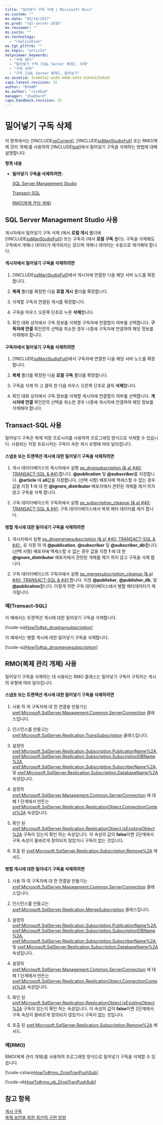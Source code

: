 ```yaml
---
title: "밀어넣기 구독 삭제 | Microsoft Docs"
ms.custom: ""
ms.date: "03/14/2017"
ms.prod: "sql-server-2016"
ms.reviewer: ""
ms.suite: ""
ms.technology: 
  - "replication"
ms.tgt_pltfrm: ""
ms.topic: "article"
helpviewer_keywords: 
  - "구독 제거"
  - "밀어넣기 구독 [SQL Server 복제], 삭제"
  - "구독 삭제"
  - "구독 [SQL Server 복제], 밀어넣기"
ms.assetid: 3c4847e2-aed9-4488-b45d-8164422bdb10
caps.latest.revision: 35
author: "BYHAM"
ms.author: "rickbyh"
manager: "jhubbard"
caps.handback.revision: 35
---
```

# 밀어넣기 구독 삭제
  이 항목에서는 [!INCLUDE[ssCurrent](../../includes/sscurrent-md.md)], [!INCLUDE[ssManStudioFull](../../includes/ssmanstudiofull-md.md)] 또는 RMO(복제 관리 개체)를 사용하여 [!INCLUDE[tsql](../../includes/tsql-md.md)]에서 밀어넣기 구독을 삭제하는 방법에 대해 설명합니다.  
  
 **항목 내용**  
  
-   **밀어넣기 구독을 삭제하려면:**  
  
     [SQL Server Management Studio](#SSMSProcedure)  
  
     [Transact-SQL](#TsqlProcedure)  
  
     [RMO(복제 관리 개체)](#RMOProcedure)  
  
##  <a name="SSMSProcedure"></a> SQL Server Management Studio 사용  
 게시자에서 밀어넣기 구독 삭제 (에서 **로컬 게시** 폴더에 [!INCLUDE[ssManStudioFull](../../includes/ssmanstudiofull-md.md)]) 또는 구독자 (에서 **로컬 구독** 폴더). 구독을 삭제해도 구독에서 개체나 데이터가 제거되지는 않으며 개체나 데이터는 수동으로 제거해야 합니다.  
  
#### 게시자에서 밀어넣기 구독을 삭제하려면  
  
1.  [!INCLUDE[ssManStudioFull](../../includes/ssmanstudiofull-md.md)]에서 게시자에 연결한 다음 해당 서버 노드를 확장합니다.  
  
2.  **복제** 폴더를 확장한 다음 **로컬 게시** 폴더를 확장합니다.  
  
3.  삭제할 구독과 연결된 게시를 확장합니다.  
  
4.  구독을 마우스 오른쪽 단추로 누른 **삭제**합니다.  
  
5.  확인 대화 상자에서 구독 정보를 삭제할 구독자에 연결할지 여부를 선택합니다. **구독자에 연결** 확인란의 선택을 취소한 경우 나중에 구독자에 연결하여 해당 정보를 삭제해야 합니다.  
  
#### 구독자에서 밀어넣기 구독을 삭제하려면  
  
1.  [!INCLUDE[ssManStudioFull](../../includes/ssmanstudiofull-md.md)]에서 구독자에 연결한 다음 해당 서버 노드를 확장합니다.  
  
2.  **복제** 폴더를 확장한 다음 **로컬 구독** 폴더를 확장합니다.  
  
3.  구독을 삭제 하 고 클릭 한 다음 마우스 오른쪽 단추로 클릭 **삭제**합니다.  
  
4.  확인 대화 상자에서 구독 정보를 삭제할 게시자에 연결할지 여부를 선택합니다. **게시자에 연결** 확인란의 선택을 취소한 경우 나중에 게시자에 연결하여 해당 정보를 삭제해야 합니다.  
  
##  <a name="TsqlProcedure"></a> Transact-SQL 사용  
 밀어넣기 구독은 복제 저장 프로시저를 사용하여 프로그래밍 방식으로 삭제할 수 있습니다. 사용되는 저장 프로시저는 구독이 속한 게시 유형에 따라 달라집니다.  
  
#### 스냅숏 또는 트랜잭션 게시에 대한 밀어넣기 구독을 삭제하려면  
  
1.  게시 데이터베이스의 게시자에서 실행 [sp_dropsubscription (& a) #40; TRANSACT-SQL & #41;](../../relational-databases/system-stored-procedures/sp-dropsubscription-transact-sql.md)합니다. **@publication** 및 **@subscriber**를 지정합니다. **@article** 에 **all**값을 지정합니다. (선택 사항) 배포자에 액세스할 수 없는 경우 값을 지정 **1** 에 대 한 **@ignore_distributor** 배포자에서 관련된 개체를 제거 하지 않고 구독을 삭제 합니다.  
  
2.  구독 데이터베이스의 구독자에서 실행 [sp_subscription_cleanup (& a) #40; TRANSACT-SQL & #41;](../../relational-databases/system-stored-procedures/sp-subscription-cleanup-transact-sql.md) 구독 데이터베이스에서 복제 메타 데이터를 제거 합니다.  
  
#### 병합 게시에 대한 밀어내기 구독을 삭제하려면  
  
1.  게시자에서 실행 [sp_dropmergesubscription (& a) #40; TRANSACT-SQL & #41;](../../relational-databases/system-stored-procedures/sp-dropmergesubscription-transact-sql.md), 로 지정 하 여 **@publication**, **@subscriber** 및 **@subscriber_db**합니다. (선택 사항) 배포자에 액세스할 수 없는 경우 값을 지정 **1** 에 대 한 **@ignore_distributor** 배포자에서 관련된 개체를 제거 하지 않고 구독을 삭제 합니다.  
  
2.  구독 데이터베이스의 구독자에서 실행 [sp_mergesubscription_cleanup (& a) #40; TRANSACT-SQL & #41;](../../relational-databases/system-stored-procedures/sp-mergesubscription-cleanup-transact-sql.md)합니다. 지정 **@publisher**, **@publisher_db**, 및 **@publication**합니다. 이렇게 하면 구독 데이터베이스에서 병합 메타데이터가 제거됩니다.  
  
###  <a name="TsqlExample"></a> 예(Transact-SQL)  
 이 예에서는 트랜잭션 게시에 대한 밀어넣기 구독을 삭제합니다.  
  
 [!code-sql[HowTo#sp_droptransubscription](../../relational-databases/replication/codesnippet/tsql/delete-a-push-subscription_1.sql)]  
  
 이 예에서는 병합 게시에 대한 밀어넣기 구독을 삭제합니다.  
  
 [!code-sql[HowTo#sp_dropmergesubscription](../../relational-databases/replication/codesnippet/tsql/delete-a-push-subscription_2.sql)]  
  
##  <a name="RMOProcedure"></a> RMO(복제 관리 개체) 사용  
 밀어넣기 구독을 삭제하는 데 사용되는 RMO 클래스는 밀어넣기 구독이 구독하는 게시의 유형에 따라 달라집니다.  
  
#### 스냅숏 또는 트랜잭션 게시에 대한 밀어넣기 구독을 삭제하려면  
  
1.  사용 하 여 구독자에 대 한 연결을 만들기는 <xref:Microsoft.SqlServer.Management.Common.ServerConnection> 클래스입니다.  
  
2.  인스턴스를 만들고는 <xref:Microsoft.SqlServer.Replication.TransSubscription> 클래스입니다.  
  
3.  설정의 <xref:Microsoft.SqlServer.Replication.Subscription.PublicationName%2A>, <xref:Microsoft.SqlServer.Replication.Subscription.SubscriptionDBName%2A>, <xref:Microsoft.SqlServer.Replication.Subscription.SubscriberName%2A>, 및 <xref:Microsoft.SqlServer.Replication.Subscription.DatabaseName%2A> 속성입니다.  
  
4.  설정의 <xref:Microsoft.SqlServer.Management.Common.ServerConnection> 에 대해 1 단계에서 만든는 <xref:Microsoft.SqlServer.Replication.ReplicationObject.ConnectionContext%2A> 속성입니다.  
  
5.  확인 된 <xref:Microsoft.SqlServer.Replication.ReplicationObject.IsExistingObject%2A> 구독이 있는지 확인 하는 속성입니다. 이 속성의 값이 **false**이면 2단계에서 구독 속성이 올바르게 정의되지 않았거나 구독이 없는 것입니다.  
  
6.  호출 된 <xref:Microsoft.SqlServer.Replication.Subscription.Remove%2A> 메서드.  
  
#### 병합 게시에 대한 밀어내기 구독을 삭제하려면  
  
1.  사용 하 여 구독자에 대 한 연결을 만들기는 <xref:Microsoft.SqlServer.Management.Common.ServerConnection> 클래스입니다.  
  
2.  인스턴스를 만들고는 <xref:Microsoft.SqlServer.Replication.MergeSubscription> 클래스입니다.  
  
3.  설정의 <xref:Microsoft.SqlServer.Replication.Subscription.PublicationName%2A>, <xref:Microsoft.SqlServer.Replication.Subscription.SubscriptionDBName%2A>, <xref:Microsoft.SqlServer.Replication.Subscription.SubscriberName%2A>, 및 <xref:Microsoft.SqlServer.Replication.Subscription.DatabaseName%2A> 속성입니다.  
  
4.  설정의 <xref:Microsoft.SqlServer.Management.Common.ServerConnection> 에 대해 1 단계에서 만든는 <xref:Microsoft.SqlServer.Replication.ReplicationObject.ConnectionContext%2A> 속성입니다.  
  
5.  확인 된 <xref:Microsoft.SqlServer.Replication.ReplicationObject.IsExistingObject%2A> 구독이 있는지 확인 하는 속성입니다. 이 속성의 값이 **false**이면 2단계에서 구독 속성이 올바르게 정의되지 않았거나 구독이 없는 것입니다.  
  
6.  호출 된 <xref:Microsoft.SqlServer.Replication.Subscription.Remove%2A> 메서드.  
  
###  <a name="PShellExample"></a> 예(RMO)  
 RMO(복제 관리 개체)를 사용하여 프로그래밍 방식으로 밀어넣기 구독을 삭제할 수 있습니다.  
  
 [!code-csharp[HowTo#rmo_DropTranPushSub](../../relational-databases/replication/codesnippet/csharp/rmohowto/rmotestevelope.cs#rmo_droptranpushsub)]  
  
 [!code-vb[HowTo#rmo_vb_DropTranPushSub](../../relational-databases/replication/codesnippet/visualbasic/rmohowtovb/rmotestenv.vb#rmo_vb_droptranpushsub)]  
  
## 참고 항목  
 [게시 구독](../../relational-databases/replication/subscribe-to-publications.md)   
 [복제 보안을 위한 최선의 구현 방법](../../relational-databases/replication/security/replication-security-best-practices.md)  
  
  